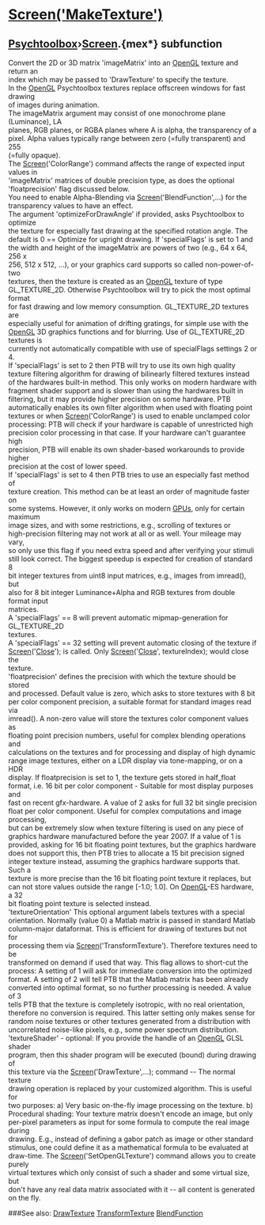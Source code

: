 # [Screen('MakeTexture')](Screen-MakeTexture) 
## [Psychtoolbox](Pyschtoolbox)&#8250;[Screen](Screen).{mex*} subfunction


Convert the 2D or 3D matrix 'imageMatrix' into an [OpenGL](OpenGL) texture and return an  
index which may be passed to 'DrawTexture' to specify the texture.  
In the [OpenGL](OpenGL) Psychtoolbox textures replace offscreen windows for fast drawing  
of images during animation.  
The imageMatrix argument may consist of one monochrome plane (Luminance), LA  
planes, RGB planes, or RGBA planes where A is alpha, the transparency of a  
pixel. Alpha values typically range between zero (=fully transparent) and 255  
(=fully opaque).  
The [Screen](Screen)('ColorRange') command affects the range of expected input values in  
'imageMatrix' matrices of double precision type, as does the optional  
'floatprecision' flag discussed below.  
You need to enable Alpha-Blending via [Screen](Screen)('BlendFunction',...) for the  
transparency values to have an effect.  
The argument 'optimizeForDrawAngle' if provided, asks Psychtoolbox to optimize  
the texture for especially fast drawing at the specified rotation angle. The  
default is 0 == Optimize for upright drawing. If 'specialFlags' is set to 1 and  
the width and height of the imageMatrix are powers of two (e.g., 64 x 64, 256 x  
256, 512 x 512, ...), or your graphics card supports so called non-power-of-two  
textures, then the texture is created as an [OpenGL](OpenGL) texture of type  
GL\_TEXTURE\_2D. Otherwise Psychtoolbox will try to pick the most optimal format  
for fast drawing and low memory consumption. GL\_TEXTURE\_2D textures are  
especially useful for animation of drifting gratings, for simple use with the  
[OpenGL](OpenGL) 3D graphics functions and for blurring. Use of GL\_TEXTURE\_2D textures is  
currently not automatically compatible with use of specialFlags settings 2 or 4.  
If 'specialFlags' is set to 2 then PTB will try to use its own high quality  
texture filtering algorithm for drawing of bilinearly filtered textures instead  
of the hardwares built-in method. This only works on modern hardware with  
fragment shader support and is slower than using the hardwares built in  
filtering, but it may provide higher precision on some hardware. PTB  
automatically enables its own filter algorithm when used with floating point  
textures or when [Screen](Screen)('ColorRange') is used to enable unclamped color  
processing: PTB will check if your hardware is capable of unrestricted high  
precision color processing in that case. If your hardware can't guarantee high  
precision, PTB will enable its own shader-based workarounds to provide higher  
precision at the cost of lower speed.   
If 'specialFlags' is set to 4 then PTB tries to use an especially fast method of  
texture creation. This method can be at least an order of magnitude faster on  
some systems. However, it only works on modern [GPUs](GPUs), only for certain maximum  
image sizes, and with some restrictions, e.g., scrolling of textures or  
high-precision filtering may not work at all or as well. Your mileage may vary,  
so only use this flag if you need extra speed and after verifying your stimuli  
still look correct. The biggest speedup is expected for creation of standard 8  
bit integer textures from uint8 input matrices, e.g., images from imread(), but  
also for 8 bit integer Luminance+Alpha and RGB textures from double format input  
matrices.  
A 'specialFlags' == 8 will prevent automatic mipmap-generation for GL\_TEXTURE\_2D  
textures.  
A 'specialFlags' == 32 setting will prevent automatic closing of the texture if  
[Screen](Screen)('[Close](Close)'); is called. Only [Screen](Screen)('[Close](Close)', textureIndex); would close the  
texture.  
'floatprecision' defines the precision with which the texture should be stored  
and processed. Default value is zero, which asks to store textures with 8 bit  
per color component precision, a suitable format for standard images read via  
imread(). A non-zero value will store the textures color component values as  
floating point precision numbers, useful for complex blending operations and  
calculations on the textures and for processing and display of high dynamic  
range image textures, either on a LDR display via tone-mapping, or on a HDR  
display. If floatprecision is set to 1, the texture gets stored in half\_float  
format, i.e. 16 bit per color component - Suitable for most display purposes and  
fast on recent gfx-hardware. A value of 2 asks for full 32 bit single precision  
float per color component. Useful for complex computations and image processing,  
but can be extremely slow when texture filtering is used on any piece of  
graphics hardware manufactured before the year 2007. If a value of 1 is  
provided, asking for 16 bit floating point textures, but the graphics hardware  
does not support this, then PTB tries to allocate a 15 bit precision signed  
integer texture instead, assuming the graphics hardware supports that. Such a  
texture is more precise than the 16 bit floating point texture it replaces, but  
can not store values outside the range [-1.0; 1.0]. On [OpenGL](OpenGL)-ES hardware, a 32  
bit floating point texture is selected instead.  
'textureOrientation' This optional argument labels textures with a special  
orientation. Normally (value 0) a Matlab matrix is passed in standard Matlab  
column-major dataformat. This is efficient for drawing of textures but not for  
processing them via [Screen](Screen)('TransformTexture'). Therefore textures need to be  
transformed on demand if used that way. This flag allows to short-cut the  
process: A setting of 1 will ask for immediate conversion into the optimized  
format. A setting of 2 will tell PTB that the Matlab matrix has been already  
converted into optimal format, so no further processing is needed. A value of 3  
tells PTB that the texture is completely isotropic, with no real orientation,  
therefore no conversion is required. This latter setting only makes sense for  
random noise textures or other textures generated from a distribution with  
uncorrelated noise-like pixels, e.g., some power spectrum distribution.  
'textureShader' - optional: If you provide the handle of an [OpenGL](OpenGL) GLSL shader  
program, then this shader program will be executed (bound) during drawing of  
this texture via the [Screen](Screen)('DrawTexture',...); command -- The normal texture  
drawing operation is replaced by your customized algorithm. This is useful for  
two purposes: a) Very basic on-the-fly image processing on the texture. b)  
Procedural shading: Your texture matrix doesn't encode an image, but only  
per-pixel parameters as input for some formula to compute the real image during  
drawing. E.g., instead of defining a gabor patch as image or other standard  
stimulus, one could define it as a mathematical formula to be evaluated at  
draw-time. The [Screen](Screen)('SetOpenGLTexture') command allows you to create purely  
virtual textures which only consist of such a shader and some virtual size, but  
don't have any real data matrix associated with it -- all content is generated  
on the fly.  
  


###See also:
[DrawTexture](Screen-DrawTexture) [TransformTexture](Screen-TransformTexture) [BlendFunction](Screen-BlendFunction)
